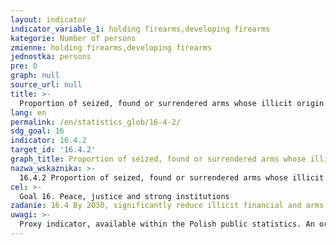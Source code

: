 ```yaml
---
layout: indicator
indicator_variable_1: holding firearms,developing firearms
kategorie: Number of persons
zmienne: holding firearms,developing firearms
jednostka: persons
pre: 0
graph: null
source_url: null
title: >-
  Proportion of seized, found or surrendered arms whose illicit origin or context has been traced or established by a competent authority in line with international instruments
lang: en
permalink: /en/statistics_glob/16-4-2/
sdg_goal: 16
indicator: 16.4.2
target_id: '16.4.2'
graph_title: Proportion of seized, found or surrendered arms whose illicit origin or context has been traced or established by a competent authority in line with international instruments
nazwa_wskaznika: >-
  16.4.2 Proportion of seized, found or surrendered arms whose illicit origin or context has been traced or established by a competent authority in line with international instruments
cel: >-
  Goal 16. Peace, justice and strong institutions
zadanie: 16.4 By 2030, significantly reduce illicit financial and arms flows, strengthen the recovery and return of stolen assets and combat all forms of organized crime
uwagi: >-
  Proxy indicator, available within the Polish public statistics. An original indicator, adopted by the UN for monitoring target 16.4 of the 2030 Agenda is 16.4.2 Proportion of seized, found or surrendered arms whose illicit orgin or context has been traced or established by a competent authority in line international instruments.
---
```

